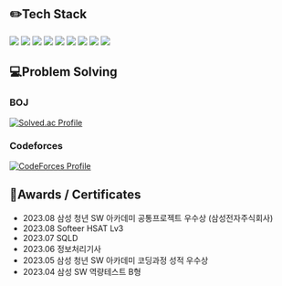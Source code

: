 ## ✏️Tech Stack ##
<img src="https://img.shields.io/badge/java-007396?style=for-the-badge&logo=java&logoColor=white"> <img src="https://img.shields.io/badge/html5-E34F26?style=for-the-badge&logo=html5&logoColor=white"> <img src="https://img.shields.io/badge/javascript-F7DF1E?style=for-the-badge&logo=javascript&logoColor=black"> <img src="https://img.shields.io/badge/css-1572B6?style=for-the-badge&logo=css3&logoColor=white"> <img src="https://img.shields.io/badge/node.js-339933?style=for-the-badge&logo=Node.js&logoColor=white"> <img src="https://img.shields.io/badge/spring-6DB33F?style=for-the-badge&logo=spring&logoColor=white"> <img src="https://img.shields.io/badge/springboot-6DB33F?style=for-the-badge&logo=springboot&logoColor=white"> <img src="https://img.shields.io/badge/mysql-4479A1?style=for-the-badge&logo=mysql&logoColor=white"> <img src="https://img.shields.io/badge/vue.js-4FC08D?style=for-the-badge&logo=vue.js&logoColor=white">

## 💻Problem Solving ##
### BOJ ###
[![Solved.ac Profile](http://mazassumnida.wtf/api/v2/generate_badge?boj=roeyr)](https://solved.ac/profile/roeyr)

### Codeforces ###
[![CodeForces Profile](https://cf.leed.at?id=roeyr)](https://codeforces.com/profile/roeyr)

## 📜Awards / Certificates ##
- 2023.08     삼성 청년 SW 아카데미 공통프로젝트 우수상  (삼성전자주식회사)
- 2023.08     Softeer HSAT Lv3
- 2023.07     SQLD
- 2023.06     정보처리기사
- 2023.05     삼성 청년 SW 아카데미 코딩과정 성적 우수상
- 2023.04     삼성 SW 역량테스트 B형
<!--
**1lia/1lia** is a ✨ _special_ ✨ repository because its `README.md` (this file) appears on your GitHub profile.

Here are some ideas to get you started:

- 🔭 I’m currently working on ...
- 🌱 I’m currently learning ...
- 👯 I’m looking to collaborate on ...
- 🤔 I’m looking for help with ...
- 💬 Ask me about ...
- 📫 How to reach me: ...
- 😄 Pronouns: ...
- ⚡ Fun fact: ...
-->
